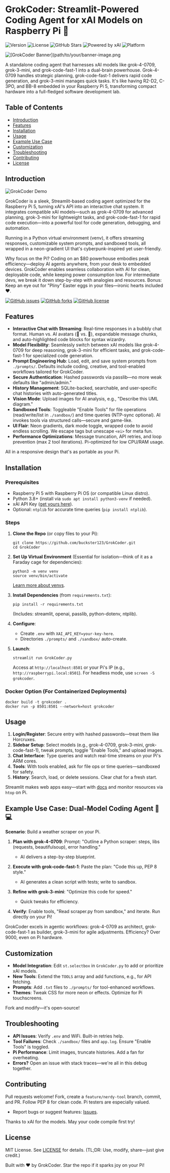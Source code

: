 # GrokCoder: Streamlit-Powered Coding Agent for xAI Models on Raspberry Pi 🚀

![Version](https://img.shields.io/badge/Version-1.0-blue.svg)
![License](https://img.shields.io/badge/License-MIT-green.svg)
![GitHub Stars](https://img.shields.io/github/stars/buckster123/GrokCoder?style=social)
![Powered by xAI](https://img.shields.io/badge/Powered%20by-xAI-FF69B4.svg)
![Platform](https://img.shields.io/badge/Platform-Raspberry%20Pi%205-red.svg)

![[GrokCoder Banner](path/to/your/banner-image.png](https://github.com/buckster123/GrokCoder/blob/main/screenshot.png) <!-- Replace with actual banner image URL -->

 A standalone coding agent that harnesses xAI models like grok-4-0709, grok-3-mini, and grok-code-fast-1 into a dual-brain powerhouse. Grok-4-0709 handles strategic planning, grok-code-fast-1 delivers rapid code generation, and grok-3-mini manages quick tasks. It's like having R2-D2, C-3PO, and BB-8 embedded in your Raspberry Pi 5, transforming compact hardware into a full-fledged software development lab.

## Table of Contents

- [Introduction](#introduction)
- [Features](#features)
- [Installation](#installation)
- [Usage](#usage)
- [Example Use Case](#example-use-case)
- [Customization](#customization)
- [Troubleshooting](#troubleshooting)
- [Contributing](#contributing)
- [License](#license)

## Introduction

![GrokCoder Demo](path/to/your/demo-gif-or-screenshot.gif) <!-- Replace with actual GIF or screenshot URL -->

GrokCoder is a sleek, Streamlit-based coding agent optimized for the Raspberry Pi 5, turning xAI's API into an interactive chat system. It integrates compatible xAI models—such as grok-4-0709 for advanced planning, grok-3-mini for lightweight tasks, and grok-code-fast-1 for rapid code execution—into a powerful tool for code generation, debugging, and automation.

Running in a Python virtual environment (venv), it offers streaming responses, customizable system prompts, and sandboxed tools, all wrapped in a neon-gradient UI that's cyberpunk-inspired yet user-friendly.

Why focus on the Pi? Coding on an $80 powerhouse embodies peak efficiency—deploy AI agents anywhere, from your desk to embedded devices. GrokCoder enables seamless collaboration with AI for clean, deployable code, while keeping power consumption low. For intermediate devs, we break it down step-by-step with analogies and resources. Bonus: Keep an eye out for "Pliny" Easter eggs in your files—ironic hearts included ❤️.

[![GitHub issues](https://img.shields.io/github/issues/buckster123/GrokCoder)](https://github.com/buckster123/GrokCoder/issues)
[![GitHub forks](https://img.shields.io/github/forks/buckster123/GrokCoder)](https://github.com/buckster123/GrokCoder/network)
[![GitHub license](https://img.shields.io/github/license/buckster123/GrokCoder)](https://github.com/buckster123/GrokCoder/blob/main/LICENSE)

## Features

- **Interactive Chat with Streaming**: Real-time responses in a bubbly chat format. Human vs. AI avatars (🧑 vs. 🤖), expandable message chunks, and auto-highlighted code blocks for syntax wizardry.
- **Model Flexibility**: Seamlessly switch between xAI models like grok-4-0709 for deep reasoning, grok-3-mini for efficient tasks, and grok-code-fast-1 for specialized code generation.
- **Prompt Engineering Hub**: Load, edit, and save system prompts from `./prompts/`. Defaults include coding, creative, and tool-enabled workflows tailored for GrokCoder.
- **Secure Authentication**: Hashed passwords via passlib—no more weak defaults like "admin/admin."
- **History Management**: SQLite-backed, searchable, and user-specific chat histories with auto-generated titles.
- **Vision Mode**: Upload images for AI analysis, e.g., "Describe this UML diagram."
- **Sandboxed Tools**: Toggleable "Enable Tools" for file operations (read/write/list in `./sandbox/`) and time queries (NTP-sync optional). AI invokes tools via structured calls—secure and game-like.
- **UI Flair**: Neon gradients, dark mode toggle, wrapped code to avoid endless scrolling. We escape tags but unescape `<ei>` for meta fun.
- **Performance Optimizations**: Message truncation, API retries, and loop prevention (max 2 tool iterations). Pi-optimized for low CPU/RAM usage.

All in a responsive design that's as portable as your Pi.

## Installation

### Prerequisites

- Raspberry Pi 5 with Raspberry Pi OS (or compatible Linux distro).
- Python 3.8+ (install via `sudo apt install python3-venv` if needed).
- xAI API Key ([get yours here](https://x.ai/api)).
- Optional: `ntplib` for accurate time queries (`pip install ntplib`).

### Steps

1. **Clone the Repo** (or copy files to your Pi):
   ```
   git clone https://github.com/buckster123/GrokCoder.git
   cd GrokCoder
   ```

2. **Set Up Virtual Environment** (Essential for isolation—think of it as a Faraday cage for dependencies):
   ```
   python3 -m venv venv
   source venv/bin/activate
   ```
   [Learn more about venvs](https://docs.python.org/3/library/venv.html).

3. **Install Dependencies** (from `requirements.txt`):
   ```
   pip install -r requirements.txt
   ```
   (Includes: streamlit, openai, passlib, python-dotenv, ntplib).

4. **Configure**:
   - Create `.env` with `XAI_API_KEY=your-key-here`.
   - Directories `./prompts/` and `./sandbox/` auto-create.

5. **Launch**:
   ```
   streamlit run GrokCoder.py
   ```
   Access at `http://localhost:8501` or your Pi's IP (e.g., `http://raspberrypi.local:8501`). For headless mode, use `screen -S grokcoder`.

### Docker Option (For Containerized Deployments)
```
docker build -t grokcoder .
docker run -p 8501:8501 --network=host grokcoder
```

## Usage

1. **Login/Register**: Secure entry with hashed passwords—treat them like Horcruxes.
2. **Sidebar Setup**: Select models (e.g., grok-4-0709, grok-3-mini, grok-code-fast-1), tweak prompts, toggle "Enable Tools," and upload images.
3. **Chat Interface**: Type queries and watch real-time streams on your Pi's ARM cores.
4. **Tools**: With tools enabled, ask for file ops or time queries—sandboxed for safety.
5. **History**: Search, load, or delete sessions. Clear chat for a fresh start.

Streamlit makes web apps easy—start with [docs](https://docs.streamlit.io/) and monitor resources via `htop` on Pi.

## Example Use Case: Dual-Model Coding Agent 🧠💻

**Scenario**: Build a weather scraper on your Pi.

1. **Plan with grok-4-0709**: Prompt: "Outline a Python scraper: steps, libs (requests, beautifulsoup), error handling."
   - AI delivers a step-by-step blueprint.

2. **Execute with grok-code-fast-1**: Paste the plan: "Code this up, PEP 8 style."
   - AI generates a clean script with tests; write to sandbox.

3. **Refine with grok-3-mini**: "Optimize this code for speed."
   - Quick tweaks for efficiency.

4. **Verify**: Enable tools, "Read scraper.py from sandbox," and iterate. Run directly on your Pi!

GrokCoder excels in agentic workflows: grok-4-0709 as architect, grok-code-fast-1 as builder, grok-3-mini for agile adjustments. Efficiency? Over 9000, even on Pi hardware.

## Customization

- **Model Integration**: Edit `st.selectbox` in `GrokCoder.py` to add or prioritize xAI models.
- **New Tools**: Extend the `TOOLS` array and add functions, e.g., for API fetching.
- **Prompts**: Add `.txt` files to `./prompts/` for tool-enhanced workflows.
- **Themes**: Tweak CSS for more neon or effects. Optimize for Pi touchscreens.

Fork and modify—it's open-source!

## Troubleshooting

- **API Issues**: Verify `.env` and WiFi. Built-in retries help.
- **Tool Failures**: Check `./sandbox/` files and `app.log`. Ensure "Enable Tools" is toggled.
- **Pi Performance**: Limit images, truncate histories. Add a fan for overheating.
- **Errors?** Open an issue with stack traces—we're all in this debug together.

## Contributing

Pull requests welcome! Fork, create a `feature/nerdy-tool` branch, commit, and PR. Follow PEP 8 for clean code. Pi testers are especially valued.

- Report bugs or suggest features: [Issues](https://github.com/buckster123/GrokCoder/issues).

Thanks to xAI for the models. May your code compile first try!

## License

MIT License. See [LICENSE](LICENSE) for details. (TL;DR: Use, modify, share—just give credit.)

Built with ❤️ by GrokCoder. Star the repo if it sparks joy on your Pi!
